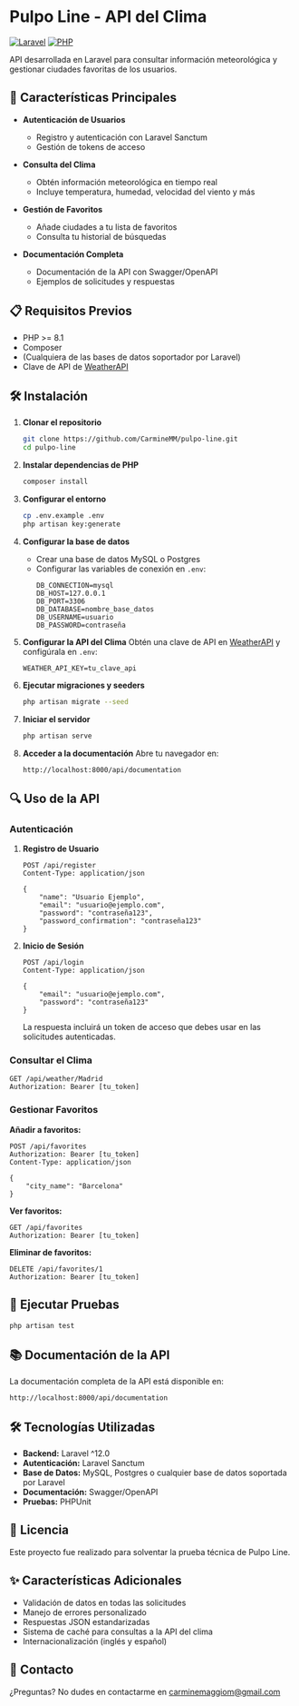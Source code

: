 # Pulpo Line - API del Clima

[![Laravel](https://img.shields.io/badge/Laravel-FF2D20?style=for-the-badge&logo=laravel&logoColor=white)](https://laravel.com)
[![PHP](https://img.shields.io/badge/PHP-777BB4?style=for-the-badge&logo=php&logoColor=white)](https://php.net)

API desarrollada en Laravel para consultar información meteorológica y gestionar ciudades favoritas de los usuarios.

## 🚀 Características Principales

-   **Autenticación de Usuarios**

    -   Registro y autenticación con Laravel Sanctum
    -   Gestión de tokens de acceso

-   **Consulta del Clima**

    -   Obtén información meteorológica en tiempo real
    -   Incluye temperatura, humedad, velocidad del viento y más

-   **Gestión de Favoritos**

    -   Añade ciudades a tu lista de favoritos
    -   Consulta tu historial de búsquedas

-   **Documentación Completa**
    -   Documentación de la API con Swagger/OpenAPI
    -   Ejemplos de solicitudes y respuestas

## 📋 Requisitos Previos

-   PHP >= 8.1
-   Composer
-   (Cualquiera de las bases de datos soportador por Laravel)
-   Clave de API de [WeatherAPI](https://www.weatherapi.com/)

## 🛠 Instalación

1. **Clonar el repositorio**

    ```bash
    git clone https://github.com/CarmineMM/pulpo-line.git
    cd pulpo-line
    ```

2. **Instalar dependencias de PHP**

    ```bash
    composer install
    ```

3. **Configurar el entorno**

    ```bash
    cp .env.example .env
    php artisan key:generate
    ```

4. **Configurar la base de datos**

    - Crear una base de datos MySQL o Postgres
    - Configurar las variables de conexión en `.env`:
        ```
        DB_CONNECTION=mysql
        DB_HOST=127.0.0.1
        DB_PORT=3306
        DB_DATABASE=nombre_base_datos
        DB_USERNAME=usuario
        DB_PASSWORD=contraseña
        ```

5. **Configurar la API del Clima**
   Obtén una clave de API en [WeatherAPI](https://www.weatherapi.com/) y configúrala en `.env`:

    ```
    WEATHER_API_KEY=tu_clave_api
    ```

6. **Ejecutar migraciones y seeders**

    ```bash
    php artisan migrate --seed
    ```

7. **Iniciar el servidor**

    ```bash
    php artisan serve
    ```

8. **Acceder a la documentación**
   Abre tu navegador en:
    ```
    http://localhost:8000/api/documentation
    ```

## 🔍 Uso de la API

### Autenticación

1. **Registro de Usuario**

    ```http
    POST /api/register
    Content-Type: application/json

    {
        "name": "Usuario Ejemplo",
        "email": "usuario@ejemplo.com",
        "password": "contraseña123",
        "password_confirmation": "contraseña123"
    }
    ```

2. **Inicio de Sesión**

    ```http
    POST /api/login
    Content-Type: application/json

    {
        "email": "usuario@ejemplo.com",
        "password": "contraseña123"
    }
    ```

    La respuesta incluirá un token de acceso que debes usar en las solicitudes autenticadas.

### Consultar el Clima

```http
GET /api/weather/Madrid
Authorization: Bearer [tu_token]
```

### Gestionar Favoritos

**Añadir a favoritos:**

```http
POST /api/favorites
Authorization: Bearer [tu_token]
Content-Type: application/json

{
    "city_name": "Barcelona"
}
```

**Ver favoritos:**

```http
GET /api/favorites
Authorization: Bearer [tu_token]
```

**Eliminar de favoritos:**

```http
DELETE /api/favorites/1
Authorization: Bearer [tu_token]
```

## 🧪 Ejecutar Pruebas

```bash
php artisan test
```

## 📚 Documentación de la API

La documentación completa de la API está disponible en:

```
http://localhost:8000/api/documentation
```

## 🛠️ Tecnologías Utilizadas

-   **Backend:** Laravel ^12.0
-   **Autenticación:** Laravel Sanctum
-   **Base de Datos:** MySQL, Postgres o cualquier base de datos soportada por Laravel
-   **Documentación:** Swagger/OpenAPI
-   **Pruebas:** PHPUnit

## 📄 Licencia

Este proyecto fue realizado para solventar la prueba técnica de Pulpo Line.

## ✨ Características Adicionales

-   Validación de datos en todas las solicitudes
-   Manejo de errores personalizado
-   Respuestas JSON estandarizadas
-   Sistema de caché para consultas a la API del clima
-   Internacionalización (inglés y español)

## 📧 Contacto

¿Preguntas? No dudes en contactarme en [carminemaggiom@gmail.com](mailto:carminemaggiom@gmail.com)
